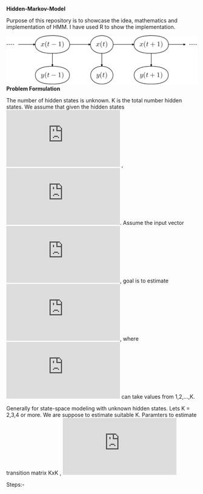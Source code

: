 **Hidden-Markov-Model**

Purpose of this repository is to showcase the idea, mathematics and implementation of HMM. I have used R to show the implementation.

![alt text](https://github.com/avinashbarnwal/Hidden-Markov-Model/blob/master/HMM.png)
**Problem Formulation**

The number of hidden states is unknown. K is the total number hidden states. We assume that given the hidden states 
![equation](http://latex.codecogs.com/gif.latex?Z_i) , ![equation](http://latex.codecogs.com/gif.latex?P%28Y_i%7CZ_i%29%20%5Csim%20N%28%5Cmu_%7BZ_i%7D%2C%5Csigma%5E2_%7BZ_i%7D%29). Assume the input vector ![equation](http://latex.codecogs.com/gif.latex?%28Y_1%2CY_2%2C...%2CY_n%29), goal is to estimate ![equation](http://latex.codecogs.com/gif.latex?%28Z_1%2CZ_2%2C...%2CZ_n%29), where ![equation](http://latex.codecogs.com/gif.latex?Z_i) can take values from 1,2,...,K. 

Generally for state-space modeling with unknown hidden states. Lets K = 2,3,4 or more. We are suppose to estimate suitable K.
Paramters to estimate transition matrix KxK , ![equation](http://latex.codecogs.com/gif.latex?%5Cmu_%7BZ_i%7D)

Steps:-







